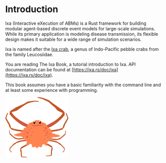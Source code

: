 # Introduction

Ixa (Interactive eXecution of ABMs) is a Rust framework for building modular agent-based discrete event models for large-scale simulations. While its primary application is modeling disease transmission, its flexible design makes it suitable for a wide range of simulation scenarios.

Ixa is named after the [Ixa crab](https://www.crabdatabase.info/en/crabs/brachyura/eubrachyura/heterotremata/leucosioidea/leucosiidae/ixa/ixa-cylindrus-5874), a genus of Indo-Pacific pebble crabs from the family Leucosiidae.

You are reading The Ixa Book, a tutorial introduction to Ixa. API documentation can be found at [https://ixa.rs/doc/ixa](https://ixa.rs/doc/ixa).

This book assumes you have a basic familiarity with the command line and at least some experience with programming.

<img alt="Ixa crab" src="/ixa_logo.svg" width="200px" />
